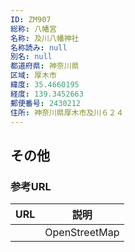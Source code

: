 ```yaml
---
ID: ZM907
総称: 八幡宮
名称: 及川八幡神社
名称読み: null
別名: null
都道府県: 神奈川県
区域: 厚木市
緯度: 35.4660195
経度: 139.3452663
郵便番号: 2430212
住所: 神奈川県厚木市及川６２４
---
```


## その他

### 参考URL

| URL | 説明          |
| --- | ------------- |
|     | OpenStreetMap |
